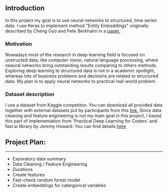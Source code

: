 ## Introduction

In this project my goal is to use neural networks to structured, time series data. I use Keras to implement method "Entity Embeddings" originally described by Cheng Guo and Felix Berkhahn in a [paper.](https://arxiv.org/abs/1604.06737)


### Motivation

Nowadays most of the research in deep learning field is focused on unstructed data, like computer vision, natural language processing, where neaural networks bring outstanding results comparing to others methods. Exploring deep learning to structured data is not in a academic spotlight, whereas lots of business problems and decisions are related to structured data. My plan is to apply neural networks to practical real-world problem.

### Dataset description

I use a dataset from Kaggle competiton. You can download all provided data together with external datasets put by participants from this [link.](http://files.fast.ai/part2/lesson14/rossmann.tgz)
Since data cleaning and feature engineering is not my main goal in this project, I based this part of implementation from 'Practical Deep Learning for Coders' and fast.ai library by Jeremy Howard. You can find details [here](https://www.fast.ai/2018/04/29/categorical-embeddings/)



## Project Plan:
---
- Exporatory data summary
- Data Cleaning / Feature Engineering
- Durations
- Create features
- Fast-check random forest model
- Create embeddings for catergorical variables
